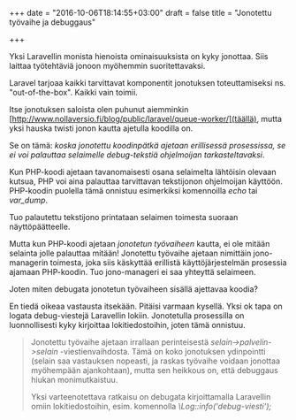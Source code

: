 +++
date = "2016-10-06T18:14:55+03:00"
draft = false
title = "Jonotettu työvaihe ja debuggaus"

+++

Yksi Laravellin monista hienoista ominaisuuksista on kyky jonottaa. Siis laittaa työtehtäviä jonoon myöhemmin suoritettavaksi.

Laravel tarjoaa kaikki tarvittavat komponentit jonotuksen toteuttamiseksi ns. "out-of-the-box". Kaikki vain toimii.

Itse jonotuksen saloista olen puhunut aiemminkin [http://www.nollaversio.fi/blog/public/laravel/queue-worker/](täällä), mutta yksi hauska twisti jonon kautta ajetulla koodilla on.

Se on tämä: *koska jonotettu koodinpätkä ajetaan erillisessä prosessissa, se ei voi palauttaa selaimelle debug-tekstiä ohjelmoijan tarkasteltavaksi*.

Kun PHP-koodi ajetaan tavanomaisesti osana selaimelta lähtöisin olevaan kutsua, PHP voi aina palauttaa tarvittavan tekstijonon ohjelmoijan käyttöön. PHP-koodin puolella tämä onnistuu esimerkiksi komennoilla *echo* tai *var_dump*. 

Tuo palautettu tekstijono printataan selaimen toimesta suoraan näyttöpäätteelle. 

Mutta kun PHP-koodi ajetaan *jonotetun työvaiheen* kautta, ei ole mitään selainta jolle palauttaa mitään! Jonotettu työvaihe ajetaan nimittäin jono-managerin toimesta, joka siis käskyttää erillistä käyttöjärjestelmän prosessia ajamaan PHP-koodin. Tuo jono-manageri ei saa yhteyttä selaimeen.

Joten miten debugata jonotetun työvaiheen sisällä ajettavaa koodia? 

En tiedä oikeaa vastausta itsekään. Pitäisi varmaan kysellä. Yksi ok tapa on logata debug-viestejä Laravellin lokiin. Jonotetulla prosessilla on luonnollisesti kyky kirjoittaa lokitiedostoihin, joten tämä onnistuu.

> Jonotettu työvaihe ajetaan irrallaan perinteisestä *selain->palvelin->selain* -viestienvaihdosta. Tämä on koko jonotuksen ydinpointti (selain saa vastauksen nopeasti, ja raskas työvaihe voidaan jonottaa myöhempään ajankohtaan), mutta sen heikkous on, että debuggaus hiukan monimutkaistuu.
>
> Yksi varteenotettava ratkaisu on debugata kirjoittamalla Laravellin omiin lokitiedostoihin, esim. komennolla *\Log::info('debug-viesti');*

